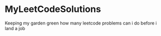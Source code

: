 # MyLeetCodeSolutions
Keeping my garden green
how many leetcode problems can i do before i land a job
